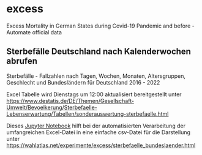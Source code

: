 # excess
Excess Mortality in German States during Covid-19 Pandemic and before - Automate official data

## Sterbefälle Deutschland nach Kalenderwochen abrufen

Sterbefälle - Fallzahlen nach Tagen, Wochen, Monaten, Altersgruppen, Geschlecht und Bundesländern für Deutschland 2016 - 2022

Excel Tabelle wird Dienstags um 12:00 aktualisiert bereitgestellt unter
https://www.destatis.de/DE/Themen/Gesellschaft-Umwelt/Bevoelkerung/Sterbefaelle-Lebenserwartung/Tabellen/sonderauswertung-sterbefaelle.html

Dieses [Jupyter Notebook](https://github.com/wahlatlas/excess/blob/main/Sterbefaelle_Destatis.ipynb) hilft bei der automatisierten Verarbeitung der umfangreichen Excel-Datei in eine einfache csv-Datei für die Darstellung unter
https://wahlatlas.net/experimente/excess/sterbefaelle_bundeslaender.html
